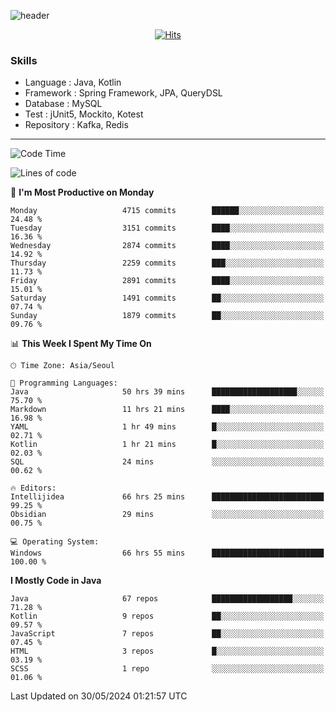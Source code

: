 <!-- Github Profile Readme로 프로필 꾸미기 : https://zzsza.github.io/development/2020/07/10/make-github-profile-readme/ -->

<!-- github theme -->
  <!-- 
    ![header](https://capsule-render.vercel.app/api?type=slice&color=e0f0e3&height=150&section=header&text=beasy&fontSize=45)
  -->
  ![header](https://capsule-render.vercel.app/api?type=soft&color=e0f0e3&height=150&section=header&text=Choi-YongSeok&fontSize=55&animation=twinkling)


<!-- hits count : https://hits.seeyoufarm.com/ -->
<div align=center>
    
  [![Hits](https://hits.seeyoufarm.com/api/count/incr/badge.svg?url=https%3A%2F%2Fgithub.com%2Fchoi-ys&count_bg=%2379C83D&title_bg=%23555555&icon=&icon_color=%23E7E7E7&title=hits&edge_flat=false)](https://hits.seeyoufarm.com)

</div>


<!-- Committed Top Lang -->
<div align=center>
</div>


### Skills
 - Language : Java, Kotlin
 - Framework : Spring Framework, JPA, QueryDSL
 - Database : MySQL
 - Test : jUnit5, Mockito, Kotest
 - Repository : Kafka, Redis

---

<!--START_SECTION:waka-->
![Code Time](http://img.shields.io/badge/Code%20Time-4%2C060%20hrs%2033%20mins-blue)

![Lines of code](https://img.shields.io/badge/From%20Hello%20World%20I%27ve%20Written-14.9%20million%20lines%20of%20code-blue)

📅 **I'm Most Productive on Monday** 

```text
Monday                   4715 commits        ██████░░░░░░░░░░░░░░░░░░░   24.48 % 
Tuesday                  3151 commits        ████░░░░░░░░░░░░░░░░░░░░░   16.36 % 
Wednesday                2874 commits        ████░░░░░░░░░░░░░░░░░░░░░   14.92 % 
Thursday                 2259 commits        ███░░░░░░░░░░░░░░░░░░░░░░   11.73 % 
Friday                   2891 commits        ████░░░░░░░░░░░░░░░░░░░░░   15.01 % 
Saturday                 1491 commits        ██░░░░░░░░░░░░░░░░░░░░░░░   07.74 % 
Sunday                   1879 commits        ██░░░░░░░░░░░░░░░░░░░░░░░   09.76 % 
```


📊 **This Week I Spent My Time On** 

```text
🕑︎ Time Zone: Asia/Seoul

💬 Programming Languages: 
Java                     50 hrs 39 mins      ███████████████████░░░░░░   75.70 % 
Markdown                 11 hrs 21 mins      ████░░░░░░░░░░░░░░░░░░░░░   16.98 % 
YAML                     1 hr 49 mins        █░░░░░░░░░░░░░░░░░░░░░░░░   02.71 % 
Kotlin                   1 hr 21 mins        █░░░░░░░░░░░░░░░░░░░░░░░░   02.03 % 
SQL                      24 mins             ░░░░░░░░░░░░░░░░░░░░░░░░░   00.62 % 

🔥 Editors: 
Intellijidea             66 hrs 25 mins      █████████████████████████   99.25 % 
Obsidian                 29 mins             ░░░░░░░░░░░░░░░░░░░░░░░░░   00.75 % 

💻 Operating System: 
Windows                  66 hrs 55 mins      █████████████████████████   100.00 % 
```

**I Mostly Code in Java** 

```text
Java                     67 repos            ██████████████████░░░░░░░   71.28 % 
Kotlin                   9 repos             ██░░░░░░░░░░░░░░░░░░░░░░░   09.57 % 
JavaScript               7 repos             ██░░░░░░░░░░░░░░░░░░░░░░░   07.45 % 
HTML                     3 repos             █░░░░░░░░░░░░░░░░░░░░░░░░   03.19 % 
SCSS                     1 repo              ░░░░░░░░░░░░░░░░░░░░░░░░░   01.06 % 
```




 Last Updated on 30/05/2024 01:21:57 UTC
<!--END_SECTION:waka-->

<!-- 
![footer](https://capsule-render.vercel.app/api?section=footer&type=slice&color=e0f0e3)
-->

